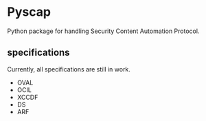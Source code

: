 # Pyscap

Python package for handling Security Content Automation Protocol.

## specifications

Currently, all specifications are still in work.

* OVAL
* OCIL
* XCCDF
* DS
* ARF
